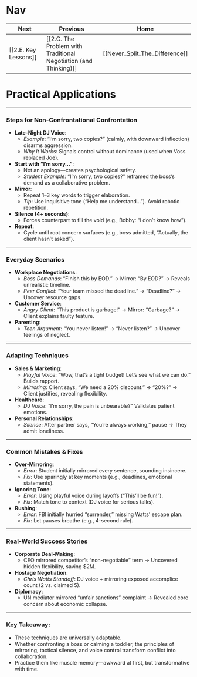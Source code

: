 # Nav 

| Next     | Previous                                                         | Home                           |
| -------- | ---------------------------------------------------------------- | ------------------------------ |
| [[2.E. Key Lessons]] | [[2.C. The Problem with Traditional Negotiation (and Thinking)]] | [[Never_Split_The_Difference]] |
# Practical Applications

---

### **Steps for Non-Confrontational Confrontation**

- **Late-Night DJ Voice**:
    - _Example_: “I’m sorry, two copies?” (calmly, with downward inflection) disarms aggression.
    - _Why It Works_: Signals control without dominance (used when Voss replaced Joe).
- **Start with “I’m sorry…”**:
    - Not an apology—creates psychological safety.
    - _Student Example_: “I’m sorry, two copies?” reframed the boss’s demand as a collaborative problem.
- **Mirror**:
    - Repeat 1–3 key words to trigger elaboration.
    - _Tip_: Use inquisitive tone (“Help me understand…”). Avoid robotic repetition.
- **Silence (4+ seconds)**:
    - Forces counterpart to fill the void (e.g., Bobby: “I don’t know how”).
- **Repeat**:
    - Cycle until root concern surfaces (e.g., boss admitted, “Actually, the client hasn’t asked”).

---

### **Everyday Scenarios**

- **Workplace Negotiations**:
    - _Boss Demands_: “Finish this by EOD.” → Mirror: “By EOD?” → Reveals unrealistic timeline.
    - _Peer Conflict_: “Your team missed the deadline.” → “Deadline?” → Uncover resource gaps.
- **Customer Service**:
    - _Angry Client_: “This product is garbage!” → Mirror: “Garbage?” → Client explains faulty feature.
- **Parenting**:
    - _Teen Argument_: “You never listen!” → “Never listen?” → Uncover feelings of neglect.

---

### **Adapting Techniques**

- **Sales & Marketing**:
    - _Playful Voice_: “Wow, that’s a tight budget! Let’s see what we can do.” Builds rapport.
    - _Mirroring_: Client says, “We need a 20% discount.” → “20%?” → Client justifies, revealing flexibility.
- **Healthcare**:
    - _DJ Voice_: “I’m sorry, the pain is unbearable?” Validates patient emotions.
- **Personal Relationships**:
    - _Silence_: After partner says, “You’re always working,” pause → They admit loneliness.

---

### **Common Mistakes & Fixes**

- **Over-Mirroring**:
    - _Error_: Student initially mirrored every sentence, sounding insincere.
    - _Fix_: Use sparingly at key moments (e.g., deadlines, emotional statements).
- **Ignoring Tone**:
    - _Error_: Using playful voice during layoffs (“This’ll be fun!”).
    - _Fix_: Match tone to context (DJ voice for serious talks).
- **Rushing**:
    - _Error_: FBI initially hurried “surrender,” missing Watts’ escape plan.
    - _Fix_: Let pauses breathe (e.g., 4-second rule).

---

### **Real-World Success Stories**

- **Corporate Deal-Making**:
    - CEO mirrored competitor’s “non-negotiable” term → Uncovered hidden flexibility, saving $2M.
- **Hostage Negotiation**:
    - _Chris Watts Standoff_: DJ voice + mirroring exposed accomplice count (2 vs. claimed 5).
- **Diplomacy**:
    - UN mediator mirrored “unfair sanctions” complaint → Revealed core concern about economic collapse.

---

### **Key Takeaway**:  
- These techniques are universally adaptable. 
- Whether confronting a boss or calming a toddler, the principles of mirroring, tactical silence, and voice control transform conflict into collaboration. 
- Practice them like muscle memory—awkward at first, but transformative with time.